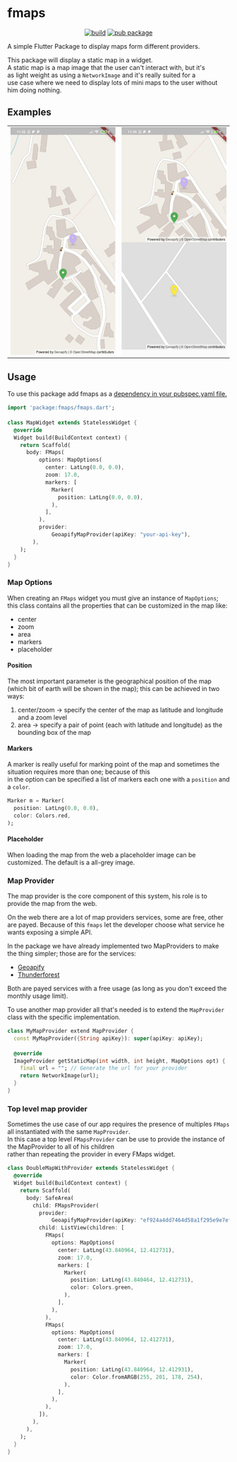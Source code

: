 # fmaps

<p align="center">
<a href="https://github.com/Supercaly/fmaps/actions"><img src="https://github.com/Supercaly/fmaps/workflows/FMaps%20CI/badge.svg" alt="build"></a>
<a href="https://pub.dev/packages/fmaps"><img src="https://img.shields.io/pub/v/fmaps.svg" alt="pub package"></a>
</p>

A simple Flutter Package to display maps form different providers.

This package will display a static map in a widget.  
A static map is a map image that the user can't interact with, but it's  
as light weight as using a `NetworkImage` and it's really suited for a  
use case where we need to display lots of mini maps to the user without him doing nothing.

## Examples
<div style="text-align: center">
    <table>
        <tr>
            <td style="text-align: center">
                    <img src="./screenshots/single.jpg" width="250"/>
            </td>
            <td style="text-align: center">
                    <img src="./screenshots/double.jpg" width="250"/>
            </td>
        </tr>
    </table>
</div>


## Usage
To use this package add fmaps as a [dependency in your pubspec.yaml file.](https://flutter.dev/docs/development/packages-and-plugins/using-packages)

```dart
import 'package:fmaps/fmaps.dart';

class MapWidget extends StatelessWidget {
  @override
  Widget build(BuildContext context) {
    return Scaffold(
      body: FMaps(
          options: MapOptions(
            center: LatLng(0.0, 0.0),
            zoom: 17.0,
            markers: [
              Marker(
                position: LatLng(0.0, 0.0),
              ),
            ],
          ),
          provider:
              GeoapifyMapProvider(apiKey: "your-api-key"),
        ),
    );
  }
}
```

### Map Options
When creating an `FMaps` widget you must give an instance of `MapOptions`;  
this class contains all the properties that can be customized in the map like:

* center
* zoom
* area
* markers
* placeholder

#### Position
The most important parameter is the geographical position of the map (which bit of earth will be shown in the map); this can be achieved in two ways:

1. center/zoom -> specify the center of the map as latitude and longitude and   a zoom level
2. area -> specify a pair of point (each with latitude and longitude) as the bounding box of the map

#### Markers
A marker is really useful for marking point of the map and sometimes the situation requires more than one; because of this  
in the option can be specified a list of markers each one with a `position` and a `color`.

```dart
Marker m = Marker(
  position: LatLng(0.0, 0.0),
  color: Colors.red,
);  
```
#### Placeholder
When loading the map from the web a placeholder image can be customized. The default is a all-grey image.

### Map Provider
The map provider is the core component of this system, his role is to provide the map from the web.

On the web there are a lot of map providers services, some are free, other are payed. Because of this `fmaps` let the developer choose what service he wants exposing a simple API.

In the package we have already implemented two MapProviders to make the thing simpler; those are for the services:

* [Geoapify](https://geoapify.com/)
* [Thunderforest](https://www.thunderforest.com/)

Both are payed services with a free usage (as long as you don't exceed the monthly usage limit).

To use another map provider all that's needed is to extend the `MapProvider` class with the specific implementation.

```dart
class MyMapProvider extend MapProvider {
  const MyMapProvider({String apiKey}): super(apiKey: apiKey);

  @override
  ImageProvider getStaticMap(int width, int height, MapOptions opt) {
    final url = ""; // Generate the url for your provider
    return NetworkImage(url);
  }
}
```

### Top level map provider
Sometimes the use case of our app requires the presence of multiples `FMaps` all instantiated with the same `MapProvider`.  
In this case a top level `FMapsProvider` can be use to provide the instance of the MapProvider to all of his children  
rather than repeating the provider in every FMaps widget.

```dart
class DoubleMapWithProvider extends StatelessWidget {
  @override
  Widget build(BuildContext context) {
    return Scaffold(
      body: SafeArea(
        child: FMapsProvider(
          provider:
              GeoapifyMapProvider(apiKey: "ef924a4dd7464d58a1f295e9e7efafbd"),
          child: ListView(children: [
            FMaps(
              options: MapOptions(
                center: LatLng(43.840964, 12.412731),
                zoom: 17.0,
                markers: [
                  Marker(
                    position: LatLng(43.840464, 12.412731),
                    color: Colors.green,
                  ),
                ],
              ),
            ),
            FMaps(
              options: MapOptions(
                center: LatLng(43.840964, 12.412731),
                zoom: 17.0,
                markers: [
                  Marker(
                    position: LatLng(43.840964, 12.412931),
                    color: Color.fromARGB(255, 201, 178, 254),
                  ),
                ],
              ),
            ),
          ]),
        ),
      ),
    );
  }
}
```